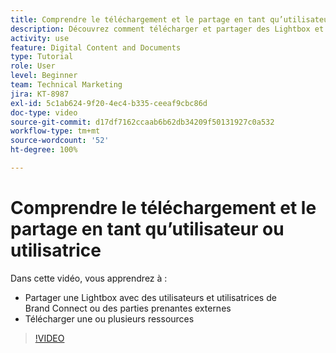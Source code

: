 ```yaml
---
title: Comprendre le téléchargement et le partage en tant qu’utilisateur ou utilisatrice
description: Découvrez comment télécharger et partager des Lightbox et des ressources dans Brand Connect de [!UICONTROL Workfront DAM].
activity: use
feature: Digital Content and Documents
type: Tutorial
role: User
level: Beginner
team: Technical Marketing
jira: KT-8987
exl-id: 5c1ab624-9f20-4ec4-b335-ceeaf9cbc86d
doc-type: video
source-git-commit: d17df7162ccaab6b62db34209f50131927c0a532
workflow-type: tm+mt
source-wordcount: '52'
ht-degree: 100%

---
```


# Comprendre le téléchargement et le partage en tant qu’utilisateur ou utilisatrice

Dans cette vidéo, vous apprendrez à :

* Partager une Lightbox avec des utilisateurs et utilisatrices de Brand Connect ou des parties prenantes externes
* Télécharger une ou plusieurs ressources

>[!VIDEO](https://video.tv.adobe.com/v/335249/?quality=12&learn=on&enablevpops)
